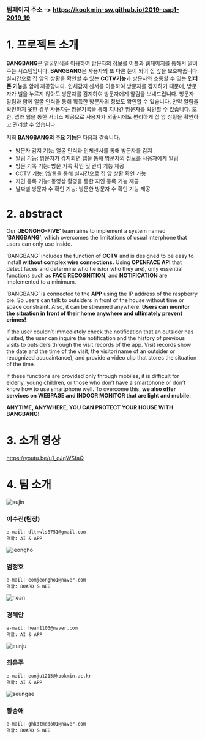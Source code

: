 ### 팀페이지 주소 -> https://kookmin-sw.github.io/2019-cap1-2019_19

# 1. 프로젝트 소개
 **BANGBANG**은 얼굴인식을 이용하여 방문자의 정보를 어플과 웹페이지를 통해서 알려주는 시스템입니다. **BANGBANG**은 사용자의 또 다른 눈이 되어 집 앞을 보호해줍니다. 실시간으로 집 앞의 상황을 확인할 수 있는 **CCTV기능**과 방문자와 소통할 수 있는 **인터폰 기능**을 함께 제공합니다. 
인체감지 센서를 이용하여 방문자를 감지하기 때문에, 방문자가 벨을 누르지 않아도 방문자를 감지하여 방문자에게 알림을 보내드립니다. 방문자 알림과 함께 얼굴 인식을 통해 획득한 방문자의 정보도 확인할 수 있습니다. 만약 알림을 확인하지 못한 경우 사용자는 방문기록을 통해 지나간 방문자를 확인할 수 있습니다. 또한, 앱과 웹을 통한 서비스 제공으로 사용자가 외출시에도 편리하게 집 앞 상황을 확인하고 관리할 수 있습니다.

저희 **BANGBANG의 주요 기능**은 다음과 같습니다.
 
* 방문자 감지 기능: 얼굴 인식과 인체센서를 통해 방문자를 감지 
* 알림 기능: 방문자가 감지되면 앱을 통해 방문자의 정보를 사용자에게 알림 
* 방문 기록 기능: 방문 기록 확인 및 관리 기능 제공 
* CCTV 기능: 앱/웹을 통해 실시간으로 집 앞 상황 확인 가능 
* 지인 등록 기능: 동영상 촬영을 통한 지인 등록 기능 제공 
* 날짜별 방문자 수 확인 기능: 방문한 방문자 수 확인 기능 제공

 
# 2. abstract
Our **‘JEONGHO-FIVE’** team aims to implement a system named **‘BANGBANG’**, which overcomes the limitations of usual interphone that users can only use inside.

‘BANGBANG’ includes the function of **CCTV** and is designed to be easy to install **without complex wire connections.** Using **OPENFACE API** that detect faces and determine who he is(or who they are), only essential functions such as **FACE RECOGNITION**, and **NOTIFICATION** are implemented to a minimum.

‘BANGBANG’ is connected to the **APP** using the IP address of the raspberry pie. So users can talk to outsiders in front of the house without time or space constraint. Also, it can be streamed anywhere. **Users can monitor the situation in front of their home anywhere and ultimately prevent crimes!**

If the user couldn’t immediately check the notification that an outsider has visited, the user can inquire the notification and the history of previous visits to outsiders through the visit records of the app. Visit records show the date and the time of the visit, the visitor(name of an outsider or recognized acquaintance), and provide a video clip that stores the situation of the time.

If these functions are provided only through mobiles, it is difficult for elderly, young children, or those who don’t have a smartphone or don’t know how to use smartphone well. To overcome this, **we also offer services on WEBPAGE and INDOOR MONITOR that are light and mobile.**

**ANYTIME, ANYWHERE, YOU CAN PROTECT YOUR HOUSE WITH BANGBANG!**


# 3. 소개 영상
https://youtu.be/u1_oJqWSfaQ


# 4. 팀 소개

![sujin](./images/sujin.png)

### 이수진(팀장)
```
e-mail: dltnwls8751@gmail.com
역할: AI & APP
```
![jeongho](./images/jeongho.png)

### 엄정호
```
e-mail: eomjeongho1@naver.com
역할: BOARD & WEB
```
![hean](./images/hean.png)

### 경혜안
```
e-mail: hean1103@naver.com 
역할: AI & APP
```
![eunju](./images/eunju.png)

### 최은주
```
e-mail: eunju1215@kookmin.ac.kr 
역할: AI & APP
```
![seungae](./images/ghkdtmddo.png)
### 황승애
```
e-mail: ghkdtmddo01@naver.com
역할: BOARD & WEB
```
